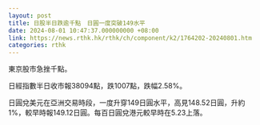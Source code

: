 ```yaml
---
layout: post
title: 日股半日跌逾千點　日圓一度突破149水平
date: 2024-08-01 10:47:37.000000000 +08:00
link: https://news.rthk.hk/rthk/ch/component/k2/1764202-20240801.htm
categories: rthk
---
```


東京股市急挫千點。

日經指數半日收市報38094點，跌1007點，跌幅2.58%。

日圓兌美元在亞洲交易時段，一度升穿149日圓水平，高見148.52日圓，升約1%，較早時報149.12日圓。每百日圓兌港元較早時在5.23上落。
